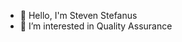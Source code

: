 - 👋 Hello, I'm Steven Stefanus
- 👀 I’m interested in Quality Assurance


<!---
stvnus/stvnus is a ✨ special ✨ repository because its `README.md` (this file) appears on your GitHub profile.
You can click the Preview link to take a look at your changes.
--->
